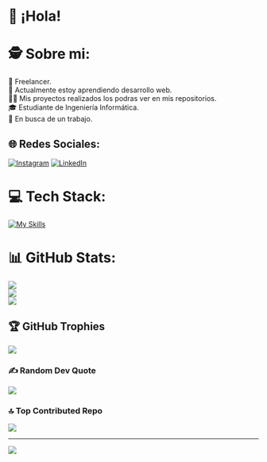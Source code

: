 # 👋 ¡Hola!
# 🕵️ Sobre mi:
💼 Freelancer.<br>🌱 Actualmente estoy aprendiendo desarrollo web.<br>👨‍💻 Mis proyectos realizados los podras ver en mis repositorios.<br> 🎓 Estudiante de Ingeniería Informática.<br>🤝 En busca de un trabajo.


## 🌐 Redes Sociales:
[![Instagram](https://img.shields.io/badge/Instagram-%23E4405F.svg?logo=Instagram&logoColor=white)](https://instagram.com/gabriel_luugo) [![LinkedIn](https://img.shields.io/badge/LinkedIn-%230077B5.svg?logo=linkedin&logoColor=white)](https://linkedin.com/in/carloslugoo) 

# 💻 Tech Stack:
[![My Skills](https://skillicons.dev/icons?i=py,flask,django,js,html,react,css,postgres,mysql,postman,vercel,aws)](https://skillicons.dev)
# 📊 GitHub Stats:
![](https://github-readme-stats.vercel.app/api?username=carloslugoo&theme=gruvbox&hide_border=false&include_all_commits=true&count_private=true)<br/>
![](https://github-readme-streak-stats.herokuapp.com/?user=carloslugoo&theme=gruvbox&hide_border=false)<br/>
![](https://github-readme-stats.vercel.app/api/top-langs/?username=carloslugoo&theme=gruvbox&hide_border=false&include_all_commits=true&count_private=true&layout=compact)

## 🏆 GitHub Trophies
![](https://github-profile-trophy.vercel.app/?username=carloslugoo&theme=juicyfresh&no-frame=false&no-bg=false&margin-w=4)

### ✍️ Random Dev Quote
![](https://quotes-github-readme.vercel.app/api?type=horizontal&theme=gruvbox)

### 🔝 Top Contributed Repo
![](https://github-contributor-stats.vercel.app/api?username=carloslugoo&limit=5&theme=gruvbox&combine_all_yearly_contributions=true)

---
[![](https://visitcount.itsvg.in/api?id=carloslugoo&icon=0&color=0)](https://visitcount.itsvg.in)

<!-- Proudly created with GPRM ( https://gprm.itsvg.in ) -->
